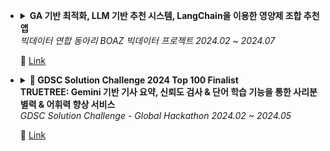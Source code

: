 - <details>
  <summary>
  <strong>GA 기반 최적화, LLM 기반 추천 시스템, LangChain을 이용한 영양제 조합 추천 앱</strong><br/>
  <i>빅데이터 연합 동아리 BOAZ 빅데이터 프로젝트</i>
  <i>2024.02 ~ 2024.07</i>
  
  🔗 [Link](https://github.com/2024-FactChecker-SolutionChallenge)
  </summary>
  
  💡 **Implementation Leader**  
  🧠 **ML/DL** - PEFT 라이브러리와 그래프 구조를 활용한 LLM 기반 추천 시스템  
  👩🏻‍💻 **Implementation** - 프론트엔드 & 백엔드 개발 (React Native, Flask)  
  </details>

- <details>
  <summary>
  <strong>🏅 GDSC Solution Challenge 2024 Top 100 Finalist</strong><br/>
  <strong>TRUETREE: Gemini 기반 기사 요약, 신뢰도 검사 & 단어 학습 기능을 통한 사리분별력 & 어휘력 향상 서비스</strong><br/> 
  <i>GDSC Solution Challenge - Global Hackathon</i>
  <i>2024.02 ~ 2024.05</i>
  
  🔗 [Link](https://github.com/2024-FactChecker-SolutionChallenge)
  </summary>  
  
  💡 **Ideation & Implementation Leader**  
  🧠 **ML/DL** - KoBERT 기반 임베딩, Gemini API 활용  
  👩🏻‍💻 **Implementation** - 모델 서빙 (GCP Compute Engine), 프론트엔드 & 백엔드 개발 (React Native, Flask)  
  🌐 **API** - YouTube Transcript API, Google Search API, 네이버 뉴스 기사 크롤링  
  </details>
